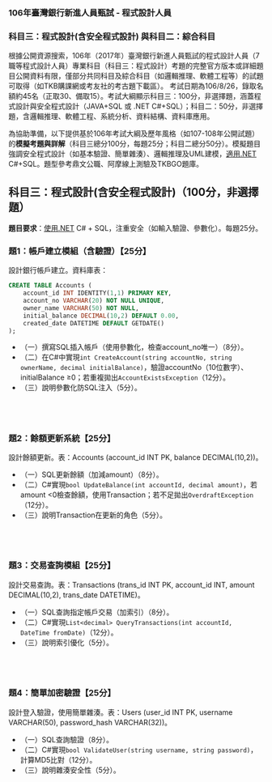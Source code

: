 ### 106年臺灣銀行新進人員甄試 - 程式設計人員 
### 科目三：程式設計(含安全程式設計) 與科目二：綜合科目

根據公開資源搜索，106年（2017年）臺灣銀行新進人員甄試的程式設計人員（7職等程式設計人員）專業科目（科目三：程式設計）考題的完整官方版本或詳細題目公開資料有限，僅部分共同科目及綜合科目（如邏輯推理、軟體工程等）的試題可取得（如TKB購課網或考友社的考古題下載區）。 考試日期為106/8/26，錄取名額約45名（正取30、備取15）。考試大綱顯示科目三：100分，非選擇題，涵蓋程式設計與安全程式設計（JAVA+SQL 或 .NET C#+SQL）；科目二：50分，非選擇題，含邏輯推理、軟體工程、系統分析、資料結構、資料庫應用。

為協助準備，以下提供基於106年考試大綱及歷年風格（如107-108年公開試題）的**模擬考題與詳解**（科目三總分100分，每題25分；科目二總分50分）。模擬題目強調安全程式設計（如基本驗證、簡單雜湊）、邏輯推理及UML建模，[適用.NET](http://xn--jny749c.net/) C#+SQL。題型參考鼎文公職、阿摩線上測驗及TKBGO題庫。

## 科目三：程式設計(含安全程式設計)（100分，非選擇題）

**題目要求**：[使用.NET](http://xn--2rqz13g.net/) C# + SQL，注重安全（如輸入驗證、參數化）。每題25分。

### **題1：帳戶建立模組（含驗證）【25分】**

設計銀行帳戶建立。資料庫表：

```sql
CREATE TABLE Accounts (
    account_id INT IDENTITY(1,1) PRIMARY KEY,
    account_no VARCHAR(20) NOT NULL UNIQUE,
    owner_name VARCHAR(50) NOT NULL,
    initial_balance DECIMAL(10,2) DEFAULT 0.00,
    created_date DATETIME DEFAULT GETDATE()
);

```

- （一）撰寫SQL插入帳戶（使用參數化，檢查account_no唯一）（8分）。
- （二）在C#中實現`int CreateAccount(string accountNo, string ownerName, decimal initialBalance)`，驗證accountNo（10位數字）、initialBalance ≥0；若重複拋出`AccountExistsException`（12分）。
- （三）說明參數化防SQL注入（5分）。


&nbsp; 
---


### **題2：餘額更新系統【25分】**

設計餘額更新。表：Accounts (account_id INT PK, balance DECIMAL(10,2))。

- （一）SQL更新餘額（加減amount）（8分）。
- （二）C#實現`bool UpdateBalance(int accountId, decimal amount)`，若amount <0檢查餘額，使用Transaction；若不足拋出`OverdraftException`（12分）。
- （三）說明Transaction在更新的角色（5分）。


&nbsp; 
---
### **題3：交易查詢模組【25分】**

設計交易查詢。表：Transactions (trans_id INT PK, account_id INT, amount DECIMAL(10,2), trans_date DATETIME)。

- （一）SQL查詢指定帳戶交易（加索引）（8分）。
- （二）C#實現`List<decimal> QueryTransactions(int accountId, DateTime fromDate)`（12分）。
- （三）說明索引優化（5分）。

&nbsp; 
---
### **題4：簡單加密驗證【25分】**

設計登入驗證，使用簡單雜湊。表：Users (user_id INT PK, username VARCHAR(50), password_hash VARCHAR(32))。

- （一）SQL查詢驗證（8分）。
- （二）C#實現`bool ValidateUser(string username, string password)`，計算MD5比對（12分）。
- （三）說明雜湊安全性（5分）。

&nbsp; 
===